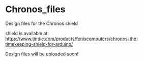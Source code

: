 # Chronos_files
Design files for the Chronos shield

shield is available at:
https://www.tindie.com/products/fenixcomputers/chronos-the-timekeeping-shield-for-arduino/

Design files will be uploaded soon!
